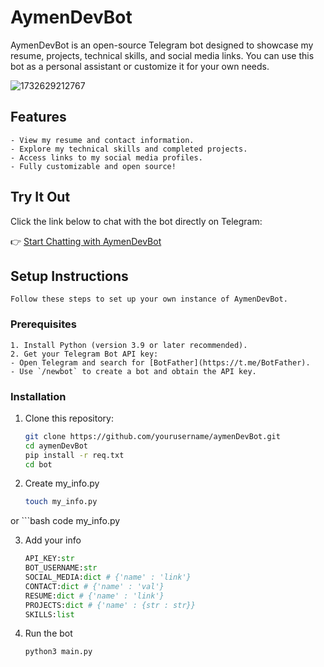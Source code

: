 # AymenDevBot

AymenDevBot is an open-source Telegram bot designed to showcase my resume, projects, technical skills, and social media links. You can use this bot as a personal assistant or customize it for your own needs.

![1732629212767](https://github.com/user-attachments/assets/b680c54f-04a5-437c-ba63-c785615bfbdd)

## Features

    - View my resume and contact information.
    - Explore my technical skills and completed projects.
    - Access links to my social media profiles.
    - Fully customizable and open source!

## Try It Out

Click the link below to chat with the bot directly on Telegram:

👉 [Start Chatting with AymenDevBot](https://t.me/aymenDevBot)

## Setup Instructions

    Follow these steps to set up your own instance of AymenDevBot.

### Prerequisites

    1. Install Python (version 3.9 or later recommended).
    2. Get your Telegram Bot API key:
    - Open Telegram and search for [BotFather](https://t.me/BotFather).
    - Use `/newbot` to create a bot and obtain the API key.

### Installation

1. Clone this repository:

    ```bash
    git clone https://github.com/yourusername/aymenDevBot.git
    cd aymenDevBot
    pip install -r req.txt
    cd bot

2. Create my_info.py

    ```bash
    touch my_info.py
or 
    ```bash
    code my_info.py

3. Add your info

    ```python
    API_KEY:str
    BOT_USERNAME:str
    SOCIAL_MEDIA:dict # {'name' : 'link'}
    CONTACT:dict # {'name' : 'val'}
    RESUME:dict # {'name' : 'link'}
    PROJECTS:dict # {'name' : {str : str}}
    SKILLS:list

4. Run the bot

    ```bash
    python3 main.py
